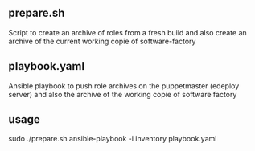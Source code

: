 prepare.sh
----------

Script to create an archive of roles from a fresh build and also create an archive of the current working copie of software-factory

playbook.yaml
-------------

Ansible playbook to push role archives on the puppetmaster (edeploy server) and also the archive of the working copie of software factory

usage
-----

sudo ./prepare.sh
ansible-playbook -i inventory playbook.yaml
